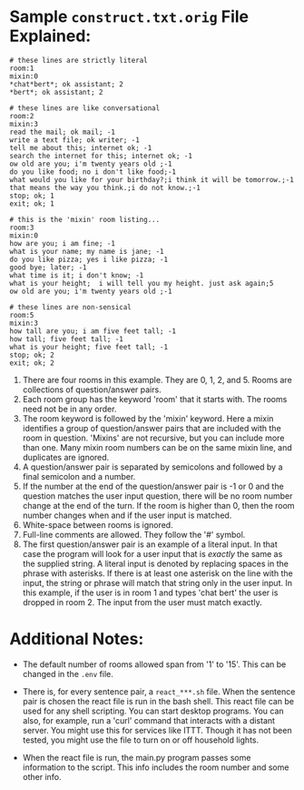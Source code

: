 # Sample `construct.txt.orig` File Explained:

```
# these lines are strictly literal
room:1
mixin:0 
*chat*bert*; ok assistant; 2
*bert*; ok assistant; 2

# these lines are like conversational
room:2
mixin:3 
read the mail; ok mail; -1
write a text file; ok writer; -1
tell me about this; internet ok; -1
search the internet for this; internet ok; -1
ow old are you; i'm twenty years old ;-1
do you like food; no i don't like food;-1 
what would you like for your birthday?;i think it will be tomorrow.;-1
that means the way you think.;i do not know.;-1
stop; ok; 1
exit; ok; 1

# this is the 'mixin' room listing...
room:3
mixin:0
how are you; i am fine; -1 
what is your name; my name is jane; -1  
do you like pizza; yes i like pizza; -1  
good bye; later; -1 
what time is it; i don't know; -1
what is your height;  i will tell you my height. just ask again;5
ow old are you; i'm twenty years old ;-1

# these lines are non-sensical
room:5
mixin:3
how tall are you; i am five feet tall; -1
how tall; five feet tall; -1
what is your height; five feet tall; -1 
stop; ok; 2 
exit; ok; 2 
```

1. There are four rooms in this example. They are 0, 1, 2, and 5. Rooms are collections of question/answer pairs.
2. Each room group has the keyword 'room' that it starts with. The rooms need not be in any order.
3. The room keyword is followed by the 'mixin' keyword. Here a mixin identifies a group of question/answer pairs that are included with the room in question. 'Mixins' are not recursive, but you can include more than one. Many mixin room numbers can be on the same mixin line, and duplicates are ignored.
4. A question/answer pair is separated by semicolons and followed by a final semicolon and a number. 
5. If the number at the end of the question/answer pair is -1 or 0 and the question matches the user input question, there will be no room number change at the end of the turn. If the room is higher than 0, then the room number changes when and if the user input is matched.
6. White-space between rooms is ignored.
7. Full-line comments are allowed. They follow the '#' symbol.
8. The first question/answer pair is an example of a literal input. In that case the program will look for a user input that is _exactly_ the same as the supplied string. A literal input is denoted by replacing spaces in the phrase with asterisks. If there is at least one asterisk on the line with the input, the string or phrase will match that string only in the user input. In this example, if the user is in room 1 and types 'chat bert' the user is dropped in room 2. The input from the user must match exactly.

# Additional Notes:

* The default number of rooms allowed span from '1' to '15'. This can be changed in the `.env` file.

* There is, for every sentence pair, a `react_***.sh` file. When the sentence pair is chosen the react file is run in the bash shell. This react file can be used for any shell scripting. You can start desktop programs. You can also, for example, run a 'curl' command that interacts with a distant server. You might use this for services like ITTT. Though it has not been tested, you might use the file to turn on or off household lights.

* When the react file is run, the main.py program passes some information to the script. This info includes the room number and some other info.
